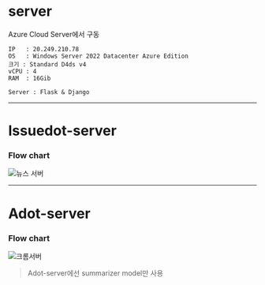 # server
 Azure Cloud Server에서 구동   
 
    IP   : 20.249.210.78
    OS   : Windows Server 2022 Datacenter Azure Edition
    크기 : Standard D4ds v4
    vCPU : 4
    RAM  : 16Gib
    
    Server : Flask & Django
---

# Issuedot-server 
### Flow chart
![뉴스 서버](https://user-images.githubusercontent.com/48705487/186928327-a8451745-96c0-4f98-bce5-318b7df6220e.jpg)

---
# Adot-server
### Flow chart
![크롬서버](https://user-images.githubusercontent.com/48705487/186928657-1d9aef97-a826-4c91-bdee-c9825602f0fa.jpg)
> Adot-server에선 summarizer model만 사용   
